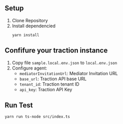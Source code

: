 ## Setup
1. Clone Repository
1. Install dependencied
    ```
    yarn install
    ```
## Confifure your traction instance
1. Copy file `sample.local.env.json` to `local.env.json`
2. Configure agent:
    - `mediatorInvitationUrl`: Mediator Invitation URL
    - `base_url`: Traction API base URL
    - `tenant_id`: Traction tenant ID
    - `api_key`: Traction API Key
## Run Test
```
yarn run ts-node src/index.ts
```